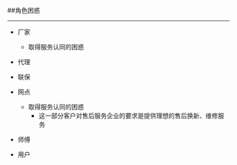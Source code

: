 ##角色困惑
___
 * 厂家
   - 取得服务认同的困惑
   
 * 代理
 * 联保
 * 网点
   - 取得服务认同的困惑
     - 这一部分客户对售后服务企业的要求是提供理想的售后换新、维修服务
 * 师傅
 * 用户

